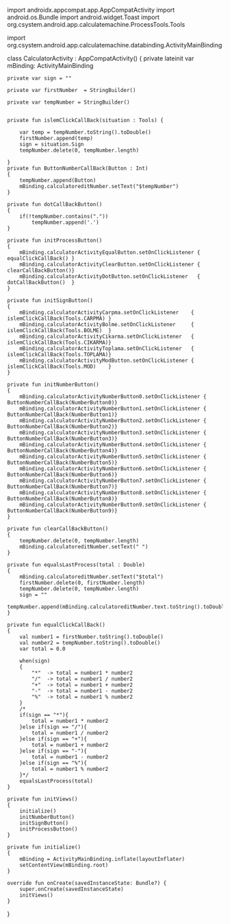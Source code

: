 
import androidx.appcompat.app.AppCompatActivity 
import android.os.Bundle
import android.widget.Toast
import org.csystem.android.app.calculatemachine.ProcessTools.Tools


import org.csystem.android.app.calculatemachine.databinding.ActivityMainBinding



class CalculatorActivity : AppCompatActivity() {
    private lateinit var mBinding: ActivityMainBinding
    
    private var sign = ""
    
    private var firstNumber  = StringBuilder()
    
    private var tempNumber = StringBuilder()


    private fun islemClickCallBack(situation : Tools) {

        var temp = tempNumber.toString().toDouble()
        firstNumber.append(temp)
        sign = situation.Sign
        tempNumber.delete(0, tempNumber.length)

    }
    private fun ButtonNumberCallBack(Button : Int)
    {
        tempNumber.append(Button)
        mBinding.calculatoreditNumber.setText("$tempNumber")
    }

    private fun dotCallBackButton()
    {
        if(!tempNumber.contains("."))
            tempNumber.append('.')
    }

    private fun initProcessButton()
    {
        mBinding.calculatorActivityEqualButton.setOnClickListener { equalClickCallBack() }
        mBinding.calculatorActivityClearButton.setOnClickListener { clearCallBackButton()}
        mBinding.calculatorActivityDotButton.setOnClickListener   { dotCallBackButton()  }
    }

    private fun initSignButton()
    {
        mBinding.calculatorActivityCarpma.setOnClickListener    { islemClickCallBack(Tools.CARPMA) }
        mBinding.calculatorActivityBolme.setOnClickListener     { islemClickCallBack(Tools.BOLME)  }
        mBinding.calculatorActivityCikarma.setOnClickListener   { islemClickCallBack(Tools.CIKARMA)}
        mBinding.calculatorActivityToplama.setOnClickListener   { islemClickCallBack(Tools.TOPLAMA)}
        mBinding.calculatorActivityModButton.setOnClickListener { islemClickCallBack(Tools.MOD)    }
    }

    private fun initNumberButton()
    {
        mBinding.calculatorActivityNumberButton0.setOnClickListener { ButtonNumberCallBack(NumberButton0)}
        mBinding.calculatorActivityNumberButton1.setOnClickListener { ButtonNumberCallBack(NumberButton1)}
        mBinding.calculatorActivityNumberButton2.setOnClickListener { ButtonNumberCallBack(NumberButton2)}
        mBinding.calculatorActivityNumberButton3.setOnClickListener { ButtonNumberCallBack(NumberButton3)}
        mBinding.calculatorActivityNumberButton4.setOnClickListener { ButtonNumberCallBack(NumberButton4)}
        mBinding.calculatorActivityNumberButton5.setOnClickListener { ButtonNumberCallBack(NumberButton5)}
        mBinding.calculatorActivityNumberButton6.setOnClickListener { ButtonNumberCallBack(NumberButton6)}
        mBinding.calculatorActivityNumberButton7.setOnClickListener { ButtonNumberCallBack(NumberButton7)}
        mBinding.calculatorActivityNumberButton8.setOnClickListener { ButtonNumberCallBack(NumberButton8)}
        mBinding.calculatorActivityNumberButton9.setOnClickListener { ButtonNumberCallBack(NumberButton9)}
    }

    private fun clearCallBackButton()
    {
        tempNumber.delete(0, tempNumber.length)
        mBinding.calculatoreditNumber.setText(" ")
    }

    private fun equalsLastProcess(total : Double)
    {
        mBinding.calculatoreditNumber.setText("$total")
        firstNumber.delete(0, firstNumber.length)
        tempNumber.delete(0, tempNumber.length)
        sign = ""
        tempNumber.append(mBinding.calculatoreditNumber.text.toString().toDouble())
    }

    private fun equalClickCallBack()
    {
        val number1 = firstNumber.toString().toDouble()
        val number2 = tempNumber.toString().toDouble()
        var total = 0.0

        when(sign)
        {
            "*"  -> total = number1 * number2
            "/"  -> total = number1 / number2
            "+"  -> total = number1 + number2
            "-"  -> total = number1 - number2
            "%"  -> total = number1 % number2
        }
        /*
        if(sign == "*"){
            total = number1 * number2
        }else if(sign == "/"){
            total = number1 / number2
        }else if(sign == "+"){
            total = number1 + number2
        }else if(sign == "-"){
            total = number1 - number2
        }else if(sign == "%"){
            total = number1 % number2
        }*/
        equalsLastProcess(total)
    }

    private fun initViews()
    {
        initialize()
        initNumberButton()
        initSignButton()
        initProcessButton()
    }

    private fun initialize()
    {
        mBinding = ActivityMainBinding.inflate(layoutInflater)
        setContentView(mBinding.root)
    }

    override fun onCreate(savedInstanceState: Bundle?) {
        super.onCreate(savedInstanceState)
        initViews()
    }
}
